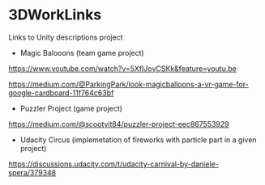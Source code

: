 # 3DWorkLinks
Links to Unity descriptions project

- Magic Balooons (team game project)

https://www.youtube.com/watch?v=5XfIJoyCSKk&feature=youtu.be

https://medium.com/@ParkingPark/look-magicballoons-a-vr-game-for-google-cardboard-11f764c63bf

- Puzzler Project (game project)

https://medium.com/@scootyit84/puzzler-project-eec867553929


- Udacity Circus (implemetation of fireworks with particle part in a given project)

https://discussions.udacity.com/t/udacity-carnival-by-daniele-spera/379348
